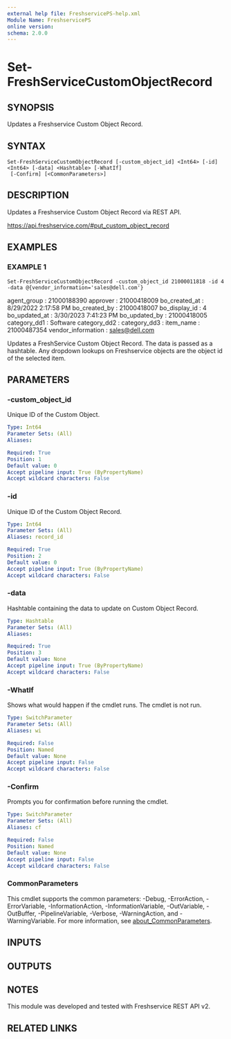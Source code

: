 ```yaml
---
external help file: FreshservicePS-help.xml
Module Name: FreshservicePS
online version:
schema: 2.0.0
---
```


# Set-FreshServiceCustomObjectRecord

## SYNOPSIS
Updates a Freshservice Custom Object Record.

## SYNTAX

```
Set-FreshServiceCustomObjectRecord [-custom_object_id] <Int64> [-id] <Int64> [-data] <Hashtable> [-WhatIf]
 [-Confirm] [<CommonParameters>]
```

## DESCRIPTION
Updates a Freshservice Custom Object Record via REST API.

https://api.freshservice.com/#put_custom_object_record

## EXAMPLES

### EXAMPLE 1
```
Set-FreshServiceCustomObjectRecord -custom_object_id 21000011818 -id 4 -data @{vendor_information='sales@dell.com'}
```

agent_group        : 21000188390
approver           : 21000418009
bo_created_at      : 8/29/2022 2:17:58 PM
bo_created_by      : 21000418007
bo_display_id      : 4
bo_updated_at      : 3/30/2023 7:41:23 PM
bo_updated_by      : 21000418005
category_dd1       : Software
category_dd2       :
category_dd3       :
item_name          : 21000487354
vendor_information : sales@dell.com

Updates a FreshService Custom Object Record.
The data is passed as a hashtable. 
Any dropdown lookups on Freshservice objects are the object id of the selected item.

## PARAMETERS

### -custom_object_id
Unique ID of the Custom Object.

```yaml
Type: Int64
Parameter Sets: (All)
Aliases:

Required: True
Position: 1
Default value: 0
Accept pipeline input: True (ByPropertyName)
Accept wildcard characters: False
```

### -id
Unique ID of the Custom Object Record.

```yaml
Type: Int64
Parameter Sets: (All)
Aliases: record_id

Required: True
Position: 2
Default value: 0
Accept pipeline input: True (ByPropertyName)
Accept wildcard characters: False
```

### -data
Hashtable containing the data to update on Custom Object Record.

```yaml
Type: Hashtable
Parameter Sets: (All)
Aliases:

Required: True
Position: 3
Default value: None
Accept pipeline input: True (ByPropertyName)
Accept wildcard characters: False
```

### -WhatIf
Shows what would happen if the cmdlet runs.
The cmdlet is not run.

```yaml
Type: SwitchParameter
Parameter Sets: (All)
Aliases: wi

Required: False
Position: Named
Default value: None
Accept pipeline input: False
Accept wildcard characters: False
```

### -Confirm
Prompts you for confirmation before running the cmdlet.

```yaml
Type: SwitchParameter
Parameter Sets: (All)
Aliases: cf

Required: False
Position: Named
Default value: None
Accept pipeline input: False
Accept wildcard characters: False
```

### CommonParameters
This cmdlet supports the common parameters: -Debug, -ErrorAction, -ErrorVariable, -InformationAction, -InformationVariable, -OutVariable, -OutBuffer, -PipelineVariable, -Verbose, -WarningAction, and -WarningVariable. For more information, see [about_CommonParameters](http://go.microsoft.com/fwlink/?LinkID=113216).

## INPUTS

## OUTPUTS

## NOTES
This module was developed and tested with Freshservice REST API v2.

## RELATED LINKS
